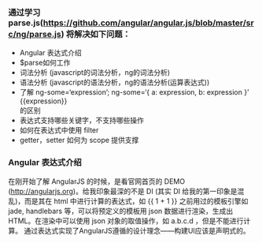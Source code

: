 ### 通过学习 parse.js(https://github.com/angular/angular.js/blob/master/src/ng/parse.js) 将解决如下问题：
- Angular 表达式介绍
- $parse如何工作
- 词法分析 (javascript的词法分析，ng的词法分析)
- 语法分析 (javascript的语法分析，ng的语法分析(运算表达式))
- 了解 ng-some=‘expression’; ng-some=‘{ a: expression, b: expression }’<div>{{expression}}</div> 的区别
- 表达式支持哪些关键字，不支持哪些操作
- 如何在表达式中使用 filter
- getter，setter 如何为 scope 提供支撑

### Angular 表达式介绍
在刚开始了解 AngularJS 的时候，是看官网首页的 DEMO (http://angularjs.org)。给我印象最深的不是 DI (其实 DI 给我的第一印象是混乱)，而是其在 html 中进行计算的表达式，如 {{ 1 + 1 }}
之前用过的模板引擎如 jade, handlebars 等，可以将预定义的模板用 json 数据进行渲染，生成出 HTML。在渲染中可以使用 json 对象的取值操作，如 a.b.c.d ，但是不能进行计算。
通过表达式实现了AngularJS遵循的设计理念——构建UI应该是声明式的。

## 
